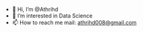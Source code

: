 - 👋 Hi, I’m @Athrihd
- 👀 I’m interested in Data Science
- 📫 How to reach me mail: athrihd008@gmail.com

<!---
Athrihd/Athrihd is a ✨ special ✨ repository because its `README.md` (this file) appears on your GitHub profile.
You can click the Preview link to take a look at your changes.
--->
